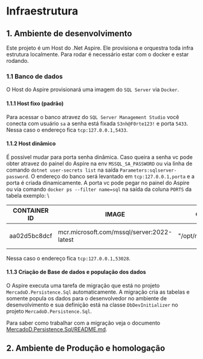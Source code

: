 ﻿# Infraestrutura

## 1. Ambiente de desenvolvimento

Este projeto é um Host do .Net Aspire.
Ele provisiona e orquestra toda infra estrutura localmente.
Para rodar é necessário estar com o docker e estar rodando.

### 1.1 Banco de dados
O Host do Aspire provisionará uma imagem do `SQL Server` via `Docker`.

#### 1.1.1 Host fixo (padrão)
Para acessar o banco atravez do `SQL Server Management Studio` você conecta com usuário `sa` 
a senha está fixada `S3nh@F0rte123!` e porta `5433`.
Nessa caso o endereço fica `tcp:127.0.0.1,5433`.

#### 1.1.2 Host dinâmico
É possivel mudar para porta senha dinâmica. Caso queira a senha vc pode obter atravez do painel do Aspire 
na env `MSSQL_SA_PASSWORD` ou via linha de comando `dotnet user-secrets list` na saída `Parameters:sqlserver-password`. 
O endereço do banco será levantado em `tcp:127.0.0.1,porta` e a porta é criada dinamicamente. 
A porta vc pode pegar no painel do Aspire ou via comando `docker ps --filter name=sql` 
na saída da coluna `PORTS` da tabela exemplo: \

| CONTAINER ID		| IMAGE											| COMMAND					| CREATED			| STATUS			| PORTS							| NAMES					| 
| ---				| --											| --						| --				| --				| --							| --					|
| aa02d5bc8dcf		| mcr.microsoft.com/mssql/server:2022-latest	| "/opt/mssql/bin/perm…"	| 51 minutes ago	| Up 51 minutes		| 127.0.0.1:53028->1433/tcp		| sqlserver-ygcdhgvf	|

Nessa caso o endereço fica `tcp:127.0.0.1,53028`.

#### 1.1.3 Criação de Base de dados e população dos dados

O Aspire executa uma tarefa de migração que está no projeto `MercadoD.Persistence.Sql` automaticamente.
A migração cria as tabelas e somente popula os dados para o desenvolvedor no ambiente de desenvolvimento e
sua definição está na classe `DbDevInitializer` no projeto `MercadoD.Persistence.Sql`.

Para saber como trabalhar com a migração veja o documento [MercadoD.Persistence.Sql/README.md](../MercadoD.Persistence.Sql/README.md).

## 2. Ambiente de Produção e homologação